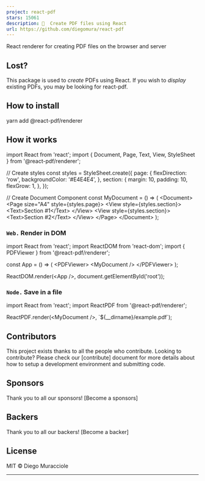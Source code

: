 ```yaml
---
project: react-pdf
stars: 15061
description: 📄  Create PDF files using React
url: https://github.com/diegomura/react-pdf
---
```


React renderer for creating PDF files on the browser and server

Lost?
-----

This package is used to _create_ PDFs using React. If you wish to _display_ existing PDFs, you may be looking for react-pdf.

How to install
--------------

yarn add @react-pdf/renderer

How it works
------------

import React from 'react';
import { Document, Page, Text, View, StyleSheet } from '@react-pdf/renderer';

// Create styles
const styles \= StyleSheet.create({
  page: {
    flexDirection: 'row',
    backgroundColor: '#E4E4E4',
  },
  section: {
    margin: 10,
    padding: 10,
    flexGrow: 1,
  },
});

// Create Document Component
const MyDocument \= () \=> (
  <Document\>
    <Page size\="A4" style\={styles.page}\>
      <View style\={styles.section}\>
        <Text\>Section #1</Text\>
      </View\>
      <View style\={styles.section}\>
        <Text\>Section #2</Text\>
      </View\>
    </Page\>
  </Document\>
);

### `Web.` Render in DOM

import React from 'react';
import ReactDOM from 'react-dom';
import { PDFViewer } from '@react-pdf/renderer';

const App \= () \=> (
  <PDFViewer\>
    <MyDocument /\>
  </PDFViewer\>
);

ReactDOM.render(<App /\>, document.getElementById('root'));

### `Node.` Save in a file

import React from 'react';
import ReactPDF from '@react-pdf/renderer';

ReactPDF.render(<MyDocument /\>, \`${\_\_dirname}/example.pdf\`);

Contributors
------------

This project exists thanks to all the people who contribute. Looking to contribute? Please check our \[contribute\] document for more details about how to setup a development environment and submitting code.

Sponsors
--------

Thank you to all our sponsors! \[Become a sponsors\]

Backers
-------

Thank you to all our backers! \[Become a backer\]

License
-------

MIT © Diego Muracciole

* * *
